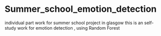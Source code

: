 # Summer_school_emotion_detection
individual part work for summer school project in glasgow
this is an self-study work for emotion detection , using Random Forest
